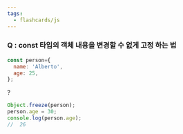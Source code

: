 ```yaml
---
tags:
  - flashcards/js
---
```

### Q : const 타입의 객체 내용을 변경할 수 없게 고정 하는 법
```js
const person={
  name: 'Alberto',
  age: 25,
};
```
?
```js
Object.freeze(person); 
person.age = 30; 
console.log(person.age);
//  26
```
